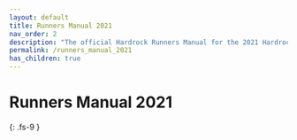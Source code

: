 ```yaml
---
layout: default
title: Runners Manual 2021
nav_order: 2
description: "The official Hardrock Runners Manual for the 2021 Hardrock Hundred Endurance Run"
permalink: /runners_manual_2021
has_children: true
---
```


# Runners Manual 2021
{: .fs-9 }
